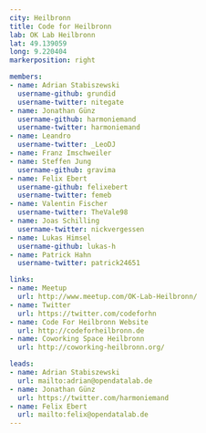 ```yaml
---
city: Heilbronn
title: Code for Heilbronn
lab: OK Lab Heilbronn
lat: 49.139059
long: 9.220404
markerposition: right

members:
- name: Adrian Stabiszewski
  username-github: grundid
  username-twitter: nitegate
- name: Jonathan Günz
  username-github: harmoniemand
  username-twitter: harmoniemand
- name: Leandro
  username-twitter: _LeoDJ
- name: Franz Imschweiler
- name: Steffen Jung
  username-github: gravima
- name: Felix Ebert
  username-github: felixebert
  username-twitter: femeb
- name: Valentin Fischer
  username-twitter: TheVale98
- name: Joas Schilling
  username-twitter: nickvergessen
- name: Lukas Himsel
  username-github: lukas-h
- name: Patrick Hahn
  username-twitter: patrick24651

links:
- name: Meetup
  url: http://www.meetup.com/OK-Lab-Heilbronn/
- name: Twitter
  url: https://twitter.com/codeforhn
- name: Code For Heilbronn Website
  url: http://codeforheilbronn.de
- name: Coworking Space Heilbronn
  url: http://coworking-heilbronn.org/

leads:
- name: Adrian Stabiszewski
  url: mailto:adrian@opendatalab.de
- name: Jonathan Günz
  url: https://twitter.com/harmoniemand
- name: Felix Ebert
  url: mailto:felix@opendatalab.de
---
```

